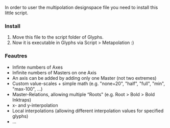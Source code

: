 In order to user the multipolation designspace file you need to install this little script.

### Install

1. Move this file to the script folder of Glyphs.
2. Now it is executable in Glyphs via Script > Metapolation :)

### Feautres
- Infinte numbers of Axes
- Infinite numbers of Masters on one Axis
- An axis can be added by adding only one Master (not two extremes)
- Custom value-scales + simple math (e.g. "none+20", "half", "full", "min", "max-100", ...)
- Master-Relations, allowing multiple “Roots" (e.g. Root > Bold > Bold Inktraps)
- x- and y-interpolation
- Local interpolations (allowing different interpolation values for specified glyphs)
- ...
